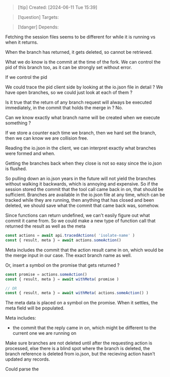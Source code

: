 
>[!tip] Created: [2024-06-11 Tue 15:39]

>[!question] Targets: 

>[!danger] Depends: 

Fetching the session files seems to be different for while it is running vs when it returns.

When the branch has returned, it gets deleted, so cannot be retrieved.

What we do know is the commit at the time of the fork.
We can control the pid of this branch too, as it can be strongly set without error.

If we control the pid

We could trace the pid client side by looking at the io.json file in detail ?
We have open branches, so we could just look at each of them ?

Is it true that the return of any branch request will always be executed immediately, in the commit that holds the merge in ?
No.

Can we know exactly what branch name will be created when we execute something ?

If we store a counter each time we branch, then we hard set the branch, then we can know we are collision free.

Reading the io.json in the client, we can interpret exactly what branches were formed and when.

Getting the branches back when they close is not so easy since the io.json is flushed.

So pulling down an io.json years in the future will not yield the branches without walking it backwards, which is annoying and expensive.
So if the session stored the commit that the tool call came back in on, that should be sufficient.
Branches are available in the io.json file at any time, which can be tracked while they are running, then anything that has closed and been deleted, we should save what the commit that came back was, somehow.

Since functions can return undefined, we can't easily figure out what commit it came from.
So we could make a new type of function call that returned the result as well as the meta
```js
const actions = await api.tracedActions( 'isolate-name' )
const { result, meta } = await actions.someAction()
```
Meta includes the commit that the action result came in on, which would be the merge input in our case.  The exact branch name as well.

Or, insert a symbol on the promise that gets returned ?
```js
const promise = actions.someAction()
const { result, meta } = await withMeta( promise )

// OR
const { result, meta } = await withMeta( actions.someAction() )

```

The meta data is placed on a symbol on the promise.  When it settles, the meta field will be populated.

Meta includes:
- the commit that the reply came in on, which might be different to the current one we are running on

Make sure branches are not deleted until after the requesting action is processed, else there is a blind spot where the branch is deleted, the branch reference is deleted from io.json, but the recieving action hasn't updated any records.

Could parse the 